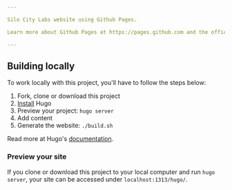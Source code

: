```yaml
---

Silo City Labs website using Github Pages.

Learn more about Github Pages at https://pages.github.com and the official [documentation](https://help.github.com/en/categories/github-pages-basics).

---
```


## Building locally

To work locally with this project, you'll have to follow the steps below:

1. Fork, clone or download this project
2. [Install](https://gohugo.io/overview/installing/) Hugo
3. Preview your project: `hugo server`
4. Add content
5. Generate the website: `./build.sh`

Read more at Hugo's [documentation](https://gohugo.io/overview/introduction/).

### Preview your site

If you clone or download this project to your local computer and run `hugo server`,
your site can be accessed under `localhost:1313/hugo/`.
